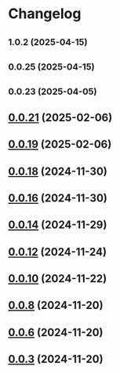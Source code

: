# Changelog

## <small>1.0.2 (2025-04-15)</small>

## <small>0.0.25 (2025-04-15)</small>

## <small>0.0.23 (2025-04-05)</small>

## [0.0.21](https://github.com/hq-kit/cli/compare/v0.0.20...v0.0.21) (2025-02-06)

## [0.0.19](https://github.com/hq-kit/cli/compare/v0.0.18...v0.0.19) (2025-02-06)

## [0.0.18](https://github.com/hq-kit/cli/compare/v0.0.17...v0.0.18) (2024-11-30)

## [0.0.16](https://github.com/hq-kit/cli/compare/v0.0.15...v0.0.16) (2024-11-30)

## [0.0.14](https://github.com/hq-kit/cli/compare/v0.0.13...v0.0.14) (2024-11-29)

## [0.0.12](https://github.com/hq-kit/cli/compare/v0.0.11...v0.0.12) (2024-11-24)

## [0.0.10](https://github.com/hq-kit/cli/compare/v0.0.9...v0.0.10) (2024-11-22)

## [0.0.8](https://github.com/hq-kit/cli/compare/v0.0.7...v0.0.8) (2024-11-20)

## [0.0.6](https://github.com/hq-kit/cli/compare/v0.0.5...v0.0.6) (2024-11-20)

## [0.0.3](https://github.com/hq-kit/cli/compare/v0.0.2...v0.0.3) (2024-11-20)

